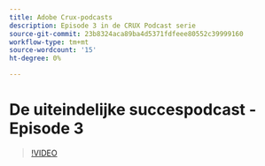 ```yaml
---
title: Adobe Crux-podcasts
description: Episode 3 in de CRUX Podcast serie
source-git-commit: 23b8324aca89ba4d5371fdfeee80552c39999160
workflow-type: tm+mt
source-wordcount: '15'
ht-degree: 0%

---
```


# De uiteindelijke succespodcast - Episode 3

>[!VIDEO](https://video.tv.adobe.com/v/3428675?quality=12learn=on)

